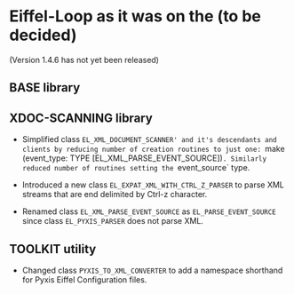 # Eiffel-Loop as it was on the (to be decided)

(Version 1.4.6 has not yet been released)

## BASE library

## XDOC-SCANNING library

* Simplified class `EL_XML_DOCUMENT_SCANNER' and it's descendants and clients by reducing number of creation routines to just one: `make (event_type: TYPE [EL_XML_PARSE_EVENT_SOURCE])`. Similarly reduced number of routines setting the `event_source` type.

* Introduced a new class `EL_EXPAT_XML_WITH_CTRL_Z_PARSER` to parse XML streams that are end delimited by Ctrl-z character.

* Renamed class `EL_XML_PARSE_EVENT_SOURCE` as `EL_PARSE_EVENT_SOURCE` since class `EL_PYXIS_PARSER` does not parse XML.

## TOOLKIT utility

* Changed class `PYXIS_TO_XML_CONVERTER` to add a namespace shorthand for Pyxis Eiffel Configuration files.
